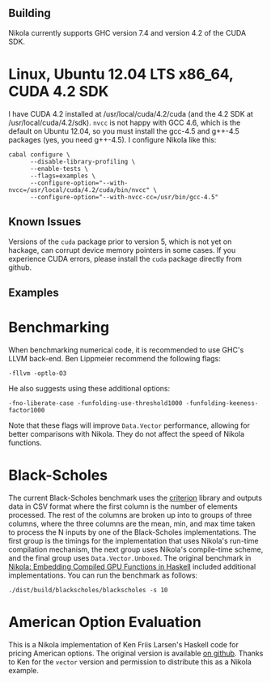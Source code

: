 Building
--------

Nikola currently supports GHC version 7.4 and version 4.2 of the CUDA SDK.

Linux, Ubuntu 12.04 LTS x86_64, CUDA 4.2 SDK
============================================

I have CUDA 4.2 installed at /usr/local/cuda/4.2/cuda (and the 4.2 SDK at
/usr/local/cuda/4.2/sdk). ```nvcc``` is not happy with GCC 4.6, which is the
default on Ubuntu 12.04, so you must install the gcc-4.5 and g++-4.5 packages
(yes, you need g++-4.5). I configure Nikola like this:

```
cabal configure \
      --disable-library-profiling \
      --enable-tests \
      --flags=examples \
      --configure-option="--with-nvcc=/usr/local/cuda/4.2/cuda/bin/nvcc" \
      --configure-option="--with-nvcc-cc=/usr/bin/gcc-4.5"
```

Known Issues
------------

Versions of the ```cuda``` package prior to version 5, which is not yet on
hackage, can corrupt device memory pointers in some cases. If you experience
CUDA errors, please install the ```cuda``` package directly from github.

Examples
--------

Benchmarking
============

When benchmarking numerical code, it is recommended to use GHC's LLVM
back-end. Ben Lippmeier recommend the following flags:

```
-fllvm -optlo-O3
```

He also suggests using these additional options:

```
-fno-liberate-case -funfolding-use-threshold1000 -funfolding-keeness-factor1000
```

Note that these flags will improve ```Data.Vector``` performance, allowing for
better comparisons with Nikola. They do not affect the speed of Nikola
functions.

Black-Scholes
=============

The current Black-Scholes benchmark uses the
[criterion](http://hackage.haskell.org/package/criterion) library and outputs
data in CSV format where the first column is the number of elements
processed. The rest of the columns are broken up into to groups of three
columns, where the three columns are the mean, min, and max time taken to
process the N inputs by one of the Black-Scholes implementations. The first
group is the timings for the implementation that uses Nikola's run-time
compilation mechanism, the next group uses Nikola's compile-time scheme, and the
final group uses ```Data.Vector.Unboxed```. The original benchmark in [Nikola:
Embedding Compiled GPU Functions in
Haskell](http://www.eecs.harvard.edu/~mainland/publications/mainland10nikola.pdf)
included additional implementations. You can run the benchmark as follows:

```
./dist/build/blackscholes/blackscholes -s 10
```

American Option Evaluation
==========================

This is a Nikola implementation of Ken Friis Larsen's Haskell code for pricing
American options. The original version is available [on
github](http://github.com/kfl/american-options). Thanks to Ken for the
```vector``` version and permission to distribute this as a Nikola example.


